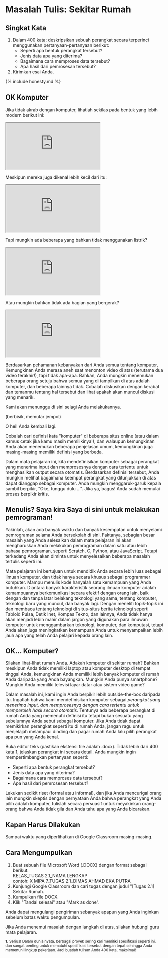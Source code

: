 # Masalah Tulis: Sekitar Rumah

## Singkat Kata

1. Dalam 400 kata; deskripsikan sebuah perangkat secara terperinci menggunakan pertanyaan-pertanyaan berikut:
    - Seperti apa bentuk perangkat tersebut?
    - Jenis data apa yang diterima?
    - Bagaimana cara memproses data tersebut?
    - Apa hasil dari pemrosesan tersebut?
2. Kirimkan esai Anda.

{% include honesty.md %}

## OK Komputer

Jika tidak akrab dengan komputer, lihatlah sekilas pada bentuk yang lebih modern berikut ini:

<iframe src="https://www.youtube.com/embed/WAxH0YHdTuA"></iframe>

Meskipun mereka juga dikenal lebih kecil dari itu:

<iframe src="https://www.youtube.com/embed/5bvcyIV4yzo"></iframe>

Tapi mungkin ada beberapa yang bahkan tidak menggunakan listrik?

<iframe src="https://www.youtube.com/embed/GcDshWmhF4A"></iframe>

Atau mungkin bahkan tidak ada bagian yang bergerak?

<iframe src="https://www.youtube.com/embed/tYhq7J7ToQo"></iframe>

Berdasarkan pehamanan kebanyakan dari Anda semua tentang komputer, Kemungkinan Anda merasa aneh saat menonton video di atas (terutama dua video terakhir!), tapi tidak apa-apa. Bahkan, Anda mungkin menemukan beberapa orang setuju bahwa semua yang di tampilkan di atas adalah komputer, dan beberapa lainnya tidak. Cobalah diskusikan dengan kerabat dan temanmu tentang hal tersebut dan lihat apakah akan muncul diskusi yang menarik.

Kami akan menunggu di sini selagi Anda melakukannya.

(berbisik, memutar jempol)

O hei! Anda kembali lagi.

Cobalah cari definisi kata "komputer" di beberapa situs online (atau dalam kamus cetak jika kamu masih memilikinya!), dan walaupun kemungkinan Anda akan menemukan beberapa penjelasan umum, kemungkinan juga masing-masing memiliki definisi yang berbeda.

Dalam mata pelajaran ini, kita mendefinisikan komputer sebagai perangkat yang menerima input dan memprosesnya dengan cara tertentu untuk menghasilkan output secara otomatis. Berdasarkan definisi tersebut, Anda mungkin melihat bagaimana keempat perangkat yang ditunjukkan di atas dapat dianggap sebagai komputer. Anda mungkin menggaruk-garuk kepala sambil berpikir, "Oke, tunggu dulu ...". Jika ya, bagus! Anda sudah memulai proses berpikir kritis.

## Menulis? Saya kira Saya di sini untuk melakukan pemrograman!

Yakinlah, akan ada banyak waktu dan banyak kesempatan untuk menyelami pemrograman selama Anda bersekolah di sini. Faktanya, sebagian besar masalah yang Anda selesaikan dalam mata pelajaran ini akan mengharuskan Anda melakukan pemrograman dalam satu atau lebih bahasa pemrograman, seperti Scratch, C, Python, atau JavaScript. Tetapi terkadang Anda akan diminta untuk menyelesaikan beberapa masalah tertulis seperti ini. 

Mata pelajaran ini bertujuan untuk mendidik Anda secara lebih luas sebagai ilmuan komputer, dan tidak hanya secara khusus sebagai programmer komputer. Mampu menulis kode hanyalah satu kemampuan yang Anda butuhkan. Diantara banyak karakteristik seorang ilmuan komputer adalah kemampuannya berkomunikasi secara efektif dengan orang lain, baik dengan dan tanpa latar belakang teknologi yang sama, tentang komputer, teknologi baru yang muncul, dan banyak lagi. Dengan meneliti topik-topik ini dan membaca tentang teknologi di situs-situs berita teknologi seperti Tabloid Pulsa, Detik Inet, Kompas Tekno, dan lainnya, Anda tidak hanya akan menjadi lebih mahir dalam jargon yang digunakan para ilmuwan komputer untuk menggambarkan teknologi, komputer, dan komputasi, tetapi Anda akan juga meningkatkan kemampuan Anda untuk menyampaikan lebih jauh apa yang telah Anda pelajari kepada orang lain.

## OK... Komputer?

Silakan lihat-lihat rumah Anda. Adakah komputer di sekitar rumah? Bahkan meskipun Anda tidak memiliki laptop atau komputer desktop di tempat tinggal Anda, kemungkinan Anda memiliki lebih banyak komputer di rumah Anda daripada yang Anda bayangkan. Mungkin Anda punya smartphone? Mungkin Anda memiliki televisi layar datar atau sistem video game?

Dalam masalah ini, kami ingin Anda berpikir lebih outside-the-box daripada itu. Ingatlah bahwa kami mendefinisikan komputer sebagai *perangkat yang menerima input, dan memprosesnya dengan cara tertentu untuk memperoleh hasil secara otomatis*. Tentunya ada beberapa perangkat di rumah Anda yang memenuhi definisi itu tetapi bukan sesuatu yang sebelumnya Anda sebut sebagai komputer. Jika Anda tidak dapat memikirkan perangkat seperti itu di rumah Anda, jangan ragu untuk menjelajah melampaui dinding dan pagar rumah Anda lalu pilih perangkat apa pun yang Anda kenal.

Buka editor teks (pastikan ekstensi file adalah .docx). Tidak lebih dari 400 kata [1](#fn-1), jelaskan perangkat ini secara detail. Anda mungkin ingin mempertimbangkan pertanyaan seperti:

- Seperti apa bentuk perangkat tersebut?
- Jenis data apa yang diterima?
- Bagaimana cara memproses data tersebut?
- Apa hasil dari pemrosesan tersebut?

Lakukan sedikit riset (formal atau informal), dan jika Anda mencurigai orang lain mungkin skeptis dengan pernyataan Anda bahwa perangkat yang Anda pilih adalah komputer, tulislah secara persuasif untuk meyakinkan orang-orang bahwa Anda tidak gila dan Anda tahu apa yang Anda bicarakan.

## Kapan Harus Dilakukan

Sampai waktu yang diperlihatkan di Google Classroom masing-masing.

## Cara Mengumpulkan

1. Buat sebuah file Microsoft Word (.DOCX) dengan format sebagai berikut:  
KELAS_TUGAS 2.1_NAMA LENGKAP  
contoh: X MIPA 7_TUGAS 2.1_DIMAS AHMAD EKA PUTRA
2. Kunjungi Google Classroom dan cari tugas dengan judul "[Tugas 2.1] Sekitar Rumah.
3. Kumpulkan file DOCX.
4. Klik "Tandai selesai" atau "Mark as done".

Anda dapat mengulangi pengiriman sebanyak apapun yang Anda inginkan sebelum batas waktu pengumpulan.

Jika Anda menemui masalah dengan langkah di atas, silakan hubungi guru mata pelajaran.

<sup><b id="fn-1">1.</b> Serius! Dalam dunia nyata, berbagai proyek sering kali memiliki spesifikasi seperti ini, dan sangat penting untuk mematuhi spesifikasi tersebut dengan tepat sehingga Anda memenuhi lingkup pekerjaan. Jadi buatlah tulisan Anda 400 kata, maksimal!</sup>
